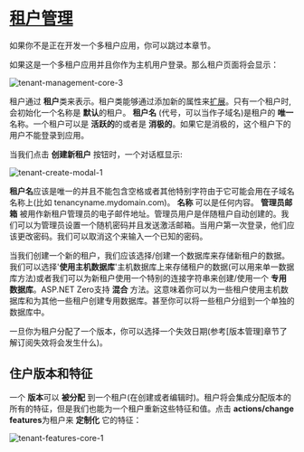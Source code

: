 # [租户管理](https://docs.aspnetzero.com/en/aspnet-core-angular/latest/Features-Angular-Tenant-Management)

如果你不是正在开发一个多租户应用，你可以跳过本章节。

如果这是一个多租户应用并且你作为主机用户登录。那么租户页面将会显示：

![tenant-management-core-3](/images/aspnetzero/tenant-management-core-3.png)

租户通过 **租户**类来表示。租户类能够通过添加新的属性来[扩展](https://docs.aspnetzero.com/en/aspnet-core-angular/latest/Extending-Existing-Entities)。只有一个租户时,会初始化一个名称是 **默认**的租户。 **租户名** (代号，可以当作子域名)是租户的 **唯一** 名称。一个租户可以是 **活跃的**的或者是 **消极的**。如果它是消极的，这个租户下的用户不能登录到应用。

当我们点击 **创建新租户** 按钮时，一个对话框显示:

![tenant-create-modal-1](/images/aspnetzero/tenant-create-modal-1.png)

**租户名**应该是唯一的并且不能包含空格或者其他特别字符由于它可能会用在子域名名称上(比如 tenancyname.mydomain.com)。 **名称** 可以是任何内容。 **管理员邮箱** 被用作新租户管理员的电子邮件地址。管理员用户是伴随租户自动创建的。我们可以为管理员设置一个随机密码并且发送激活邮箱。当用户第一次登录，他们应该更改密码。我们可以取消这个来输入一个已知的密码。

当我们创建一个新的租户，我们应该选择/创建一个数据库来存储新租户的数据。我们可以选择'**使用主机数据库**'主机数据库上来存储租户的数据(可以用来单一数据库方法)或者我们可以为新租户使用一个特别的连接字符串来创建/使用一个 **专用数据库**。ASP.NET Zero支持 **混合** 方法。这意味着你可以为一些租户使用主机数据库和为其他一些租户创建专用数据库。甚至你可以将一些租户分组到一个单独的数据库中。

一旦你为租户分配了一个版本，你可以选择一个失效日期(参考[版本管理]章节了解订阅失效将会发生什么)。

## 住户版本和特征

一个 **版本**可以 **被分配** 到一个租户(在创建或者编辑时)。租户将会集成分配版本的所有的特征，但是我们也能为一个租户重新这些特征和值。点击 **actions/change features**为租户来 **定制化** 它的特征：

![tenant-features-core-1](/images/aspnetzero/tenant-features-core-1.png)
